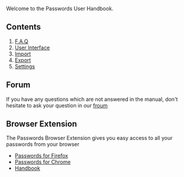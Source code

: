 Welcome to the Passwords User Handbook.

## Contents
1. [F.A.Q](F.A.Q)
2. [User Interface](User-Interface)
2. [Import](Import)
2. [Export](Export)
3. [Settings](Settings)

## Forum
If you have any questions which are not answered in the manual, don't hesitate to ask your question in our [froum](https://help.nextcloud.com/c/apps/passwords)

## Browser Extension
The Passwords Browser Extension gives you easy access to all your passwords from your browser
- [Passwords for Firefox](https://addons.mozilla.org/de/firefox/addon/nextcloud-passwords/)
- [Passwords for Chrome](https://github.com/marius-wieschollek/passwords-webextension/wiki/chromium-builds)
- [Handbook](https://github.com/marius-wieschollek/passwords-webextension/wiki)
